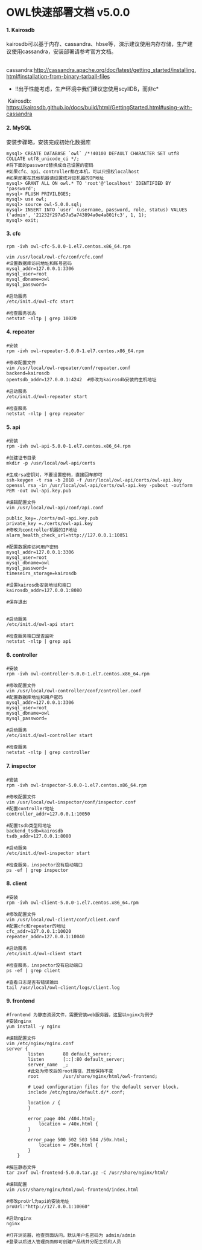 # **OWL快速部署文档 v5.0.0**

#### 1. Kairosdb

kairosdb可以基于内存、cassandra、hbse等，演示建议使用内存存储，生产建议使用cassandra，安装部署请参考官方文档。

​
cassandra:http://cassandra.apache.org/doc/latest/getting_started/installing.html#installation-from-binary-tarball-files

- !!出于性能考虑，生产环境中我们建议您使用scyllDB，而非c*

​ Kairosdb: https://kairosdb.github.io/docs/build/html/GettingStarted.html#using-with-cassandra

#### 2. MySQL

安装步骤略，安装完成初始化数据库

```shell
mysql> CREATE DATABASE `owl` /*!40100 DEFAULT CHARACTER SET utf8 COLLATE utf8_unicode_ci */;
#将下面的password替换成自己设置的密码
#如果cfc、api、controller都在本机，可以只授权localhost
#如果部署在其他机器请设置成对应机器的IP地址
mysql> GRANT ALL ON owl.* TO 'root'@'localhost' IDENTIFIED BY 'password';  
mysql> FLUSH PRIVILEGES;
mysql> use owl;
mysql> source owl-5.0.0.sql;
mysql> INSERT INTO `user` (username, password, role, status) VALUES ('admin', '21232f297a57a5a743894a0e4a801fc3', 1, 1);
mysql> exit;
```

#### 3. cfc

```shell
rpm -ivh owl-cfc-5.0.0-1.el7.centos.x86_64.rpm

vim /usr/local/owl-cfc/conf/cfc.conf
#设置数据库访问地址和账号密码
mysql_addr=127.0.0.1:3306
mysql_user=root
mysql_dbname=owl
mysql_password= 

#启动服务
/etc/init.d/owl-cfc start

#检查服务状态
netstat -nltp | grep 10020  
```

#### 4. repeater

```shell
#安装
rpm -ivh owl-repeater-5.0.0-1.el7.centos.x86_64.rpm

#修改配置文件
vim /usr/local/owl-repeater/conf/repeater.conf
backend=kairosdb
opentsdb_addr=127.0.0.1:4242  #修改为kairosdb安装的主机地址

#启动服务
/etc/init.d/owl-repeater start 

#检查服务
netstat -nltp | grep repeater
```

#### 5. api

```shell
#安装
rpm -ivh owl-api-5.0.0-1.el7.centos.x86_64.rpm

#创建证书目录
mkdir -p /usr/local/owl-api/certs  

#生成rsa密钥对，不要设置密码，直接回车即可
ssh-keygen -t rsa -b 2018 -f /usr/local/owl-api/certs/owl-api.key  
openssl rsa -in /usr/local/owl-api/certs/owl-api.key -pubout -outform PEM -out owl-api.key.pub

#编辑配置文件
vim /usr/local/owl-api/conf/api.conf

public_key=./certs/owl-api.key.pub
private_key =./certs/owl-api.key
#修改为controller机器的IP地址
alarm_health_check_url=http://127.0.0.1:10051  

#配置数据库访问用户密码
mysql_addr=127.0.0.1:3306
mysql_user=root
mysql_dbname=owl
mysql_password=  
timeseirs_storage=kairosdb

#设置kairosdb安装地址和端口
kairosdb_addr=127.0.0.1:8080  

#保存退出


#启动服务
/etc/init.d/owl-api start 

#检查服务端口是否监听
netstat -nltp | grep api
```

#### 6. controller

```shell
#安装
rpm -ivh owl-controller-5.0.0-1.el7.centos.x86_64.rpm 

#修改配置文件
vim /usr/local/owl-controller/conf/controller.conf 
#配置数据库地址和用户密码
mysql_addr=127.0.0.1:3306
mysql_user=root
mysql_dbname=owl
mysql_password=

#启动服务
/etc/init.d/owl-controller start

#检查服务
netstat -nltp | grep controller
```

#### 7. inspector

```shell
#安装
rpm -ivh owl-inspector-5.0.0-1.el7.centos.x86_64.rpm 

#修改配置文件
vim /usr/local/owl-inspector/conf/inspector.conf 
#配置controller地址
controller_addr=127.0.0.1:10050

#配置tsdb类型和地址
backend_tsdb=kairosdb
tsdb_addr=127.0.0.1:8080

#启动服务
/etc/init.d/owl-inspector start

#检查服务，inspector没有启动端口
ps -ef | grep inspector
```

#### 8. client

```shell
#安装
rpm -ivh owl-client-5.0.0-1.el7.centos.x86_64.rpm

#修改配置文件
vim /usr/local/owl-client/conf/client.conf 
#配置cfc和repeater的地址
cfc_addr=127.0.0.1:10020
repeater_addr=127.0.0.1:10040

#启动服务
/etc/init.d/owl-client start

#检查服务，inspector没有启动端口 
ps -ef | grep client

#查看日志是否有错误输出
tail /usr/local/owl-client/logs/client.log  
```

#### 9. frontend

```shell
#frontend 为静态资源文件，需要安装web服务器，这里以nginx为例子
#安装nginx
yum install -y nginx

#编辑配置文件
vim /etc/nginx/nginx.conf
server {
        listen       80 default_server;
        listen       [::]:80 default_server;
        server_name  _;  
        #此处为修改后的root路径，其他保持不变
        root         /usr/share/nginx/html/owl-frontend;

        # Load configuration files for the default server block.
        include /etc/nginx/default.d/*.conf;

        location / { 
        }   

        error_page 404 /404.html;
            location = /40x.html {
        }   

        error_page 500 502 503 504 /50x.html;
            location = /50x.html {
        }   
    } 

#解压静态文件
tar zxvf owl-frontend-5.0.0.tar.gz -C /usr/share/nginx/html/

#编辑配置
vim /usr/share/nginx/html/owl-frontend/index.html

#修改proUrl为api的安装地址
proUrl:"http://127.0.0.1:10060"

#启动nginx
nginx 

#打开浏览器，检查页面访问，默认用户名密码为 admin/admin
#登录以后进入管理页面即可创建产品线并分配主机和人员
```




